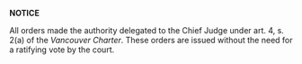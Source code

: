 **NOTICE**

All orders made the authority delegated to the Chief Judge under art. 4, s. 2(a) of the *Vancouver Charter*. These orders are issued without the need for a ratifying vote by the court.
